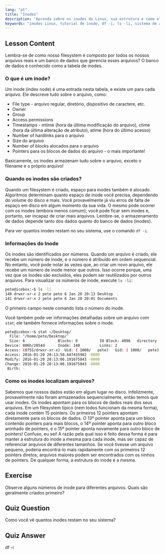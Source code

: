 ```yaml
---
lang: "pt"
title: "Inodes"
description: "Aprenda sobre os inodes do Linux, sua estrutura e como eles gerenciam arquivos. Entenda os números de inode e use `df -i` e `ls -li` para verificar o uso de inodes. Comece sua jornada no Linux!"
keywords: "inodes Linux, tutorial de inode, df -i, ls -li, sistema de arquivos Linux, Linux para iniciantes, guia Linux"
---
```


## Lesson Content

Lembra-se de como nosso filesystem é composto por todos os nossos arquivos reais e um banco de dados que gerencia esses arquivos? O banco de dados é conhecido como a tabela de inodes.

### O que é um inode?

Um inode (index node) é uma entrada nesta tabela, e existe um para cada arquivo. Ele descreve tudo sobre o arquivo, como:

- File type - arquivo regular, diretório, dispositivo de caractere, etc.
- Owner
- Group
- Access permissions
- Timestamps - mtime (hora da última modificação do arquivo), ctime (hora da última alteração de atributo), atime (hora do último acesso)
- Number of hardlinks para o arquivo
- Size do arquivo
- Number of blocks alocados para o arquivo
- Pointers para os blocos de dados do arquivo - o mais importante!

Basicamente, os inodes armazenam tudo sobre o arquivo, exceto o filename e o próprio arquivo!

### Quando os inodes são criados?

Quando um filesystem é criado, espaço para inodes também é alocado. Algoritmos determinam quanto espaço de inode você precisa, dependendo do volume do disco e mais. Você provavelmente já viu erros de falta de espaço em disco em algum momento da sua vida. O mesmo pode ocorrer com os inodes (embora menos comum); você pode ficar sem inodes e, portanto, ser incapaz de criar mais arquivos. Lembre-se, o armazenamento de dados depende tanto dos dados quanto do banco de dados (inodes).

Para ver quantos inodes restam no seu sistema, use o comando `df -i`.

### Informações do Inode

Os inodes são identificados por números. Quando um arquivo é criado, ele recebe um número de inode, e o número é atribuído em ordem sequencial. No entanto, você pode notar às vezes que, ao criar um novo arquivo, ele recebe um número de inode menor que outros. Isso ocorre porque, uma vez que os inodes são excluídos, eles podem ser reutilizados por outros arquivos. Para visualizar os números de inode, execute `ls -li`:

```bash
pete@icebox:~$ ls -li
140 drwxr-xr-x 2 pete pete 6 Jan 20 20:13 Desktop
141 drwxr-xr-x 2 pete pete 6 Jan 20 20:01 Documents
```

O primeiro campo neste comando lista o número do inode.

Você também pode ver informações detalhadas sobre um arquivo com `stat`; ele também fornece informações sobre o inode.

```bash
pete@icebox:~$ stat ~/Desktop/
  File: ‘/home/pete/Desktop/’
  Size: 6               Blocks: 0          IO Block: 4096   directory
Device: 806h/2054d      Inode: 140         Links: 2
Access: (0755/drwxr-xr-x)  Uid: ( 1000/   pete)   Gid: ( 1000/   pete)
Access: 2016-01-20 20:13:50.647435982 -0800
Modify: 2016-01-20 20:13:06.191675843 -0800
Change: 2016-01-20 20:13:06.191675843 -0800
 Birth: -
```

### Como os inodes localizam arquivos?

Sabemos que nossos dados estão em algum lugar no disco. Infelizmente, provavelmente não foram armazenados sequencialmente, então temos que usar inodes. Os inodes apontam para os blocos de dados reais dos seus arquivos. Em um filesystem típico (nem todos funcionam da mesma forma), cada inode contém 15 pointers. Os primeiros 12 pointers apontam diretamente para os blocos de dados. O 13º pointer aponta para um bloco contendo pointers para mais blocos, o 14º pointer aponta para outro bloco aninhado de pointers, e o 15º pointer aponta novamente para outro bloco de pointers! Confuso, eu sei! A razão pela qual isso é feito dessa forma é para manter a estrutura do inode a mesma para cada inode, mas ser capaz de referenciar arquivos de diferentes tamanhos. Se você tivesse um arquivo pequeno, poderia encontrá-lo mais rapidamente com os primeiros 12 pointers diretos; arquivos maiores podem ser encontrados com os ninhos de pointers. De qualquer forma, a estrutura do inode é a mesma.

## Exercise

Observe alguns números de inode para diferentes arquivos. Quais são geralmente criados primeiro?

## Quiz Question

Como você vê quantos inodes restam no seu sistema?

## Quiz Answer

df -i
